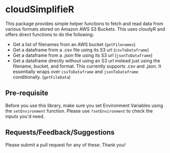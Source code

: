 # cloudSimplifieR
This package provides simple helper functions to fetch and read data from various formats stored on Amazon AWS S3 Buckets. This uses cloudyR and offers direct functions to do the following:

- Get a list of filenames from an AWS bucket (`getFilenames`)
- Get a dataframe from a .csv file using its S3 url (`csvToDataframe`)
- Get a dataframe from a .json file using its S3 url (`jsonToDataframe`)
- Get a dataframe directly without using an S3 url instead just using the filename, bucket, and format. This currently supports .csv and .json. It essentially wraps over `csvToDataframe` and `jsonToDataframe` conditionally. (`getFileData`)

## Pre-requisite

Before you use this library, make sure you set Environment Variables using the `setEnvironment` function. Please use `?setEnvironment` to check the inputs you'd need.

## Requests/Feedback/Suggestions

Please submit a pull request for any of these. Thank you!
